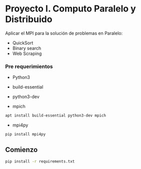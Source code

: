 # Proyecto I. Computo Paralelo y Distribuido

Aplicar el MPI para la solución de problemas en Paralelo:

* QuickSort
* Binary search
* Web Scraping

### Pre requerimientos

* Python3

* build-essential 

* python3-dev

* mpich

``` bash
apt install build-essential python3-dev mpich
``` 

* mpi4py

``` bash
pip install mpi4py
```

## Comienzo

``` bash
pip install -r requirements.txt
```

